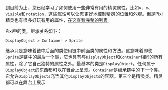 到目前为止，您已经学习了如何使用一些非常有用的精灵属性，比如`x`、`y`、`visible`和`rotation`，这些属性可以让您更好地控制精灵的位置和外观。但是Pixi精灵也有很多好玩有用的属性，[在这查看完整的列表](http://pixijs.download/release/docs/PIXI.Sprite.html)。

Pixi中的类，继承关系如下：
```
DisplayObject > Container > Sprite
```

继承只是意味着链中后面的类使用链中前面类的属性和方法。这意味着即使`Sprite`是链中的最后一个类，它也具有与`DisplayObject`和`Container`相同的所有属性，除了它自己独特的属性之外。最基本的类是`DisplayObject`。任何属于`DisplayObject`的东西都可以在舞台上呈现。`Container`是继承链中的下一个类。它允许`DisplayObjects`充当其他`DisplayObjects`的容器。第三个是精灵类。精灵都可以在舞台上展示.

